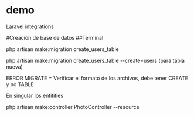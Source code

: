 # demo
Laravel integrations

#Creación de base de datos
##Terminal

php artisan make:migration create_users_table

php artisan make:migration create_users_table --create=users (para tabla nueva) 

ERROR MIGRATE = Verificar el formato de los archivos, debe tener CREATE y no TABLE


En singular los entitities

php artisan make:controller PhotoController --resource